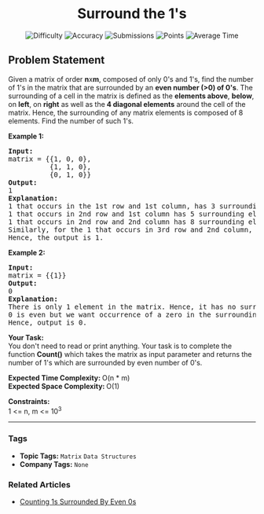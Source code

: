 <h1 align="center">Surround the 1's</h1>

<p align="center">
  <img alt="Difficulty" title="Difficulty" src="https://custom-icon-badges.demolab.com/badge/Difficulty: Easy-1F222E?style=for-the-badge&logoColor=white&logo=fire"/>
  <img alt="Accuracy" title="Accuracy" src="https://custom-icon-badges.demolab.com/badge/Accuracy: 54.02%25-1F222E?style=for-the-badge&logoColor=white&logo=target"/>
  <img alt="Submissions" title="Submissions" src="https://custom-icon-badges.demolab.com/badge/Submissions: 43K+-1F222E?style=for-the-badge&logoColor=white&logo=repo"/>
  <img alt="Points" title="Points" src="https://custom-icon-badges.demolab.com/badge/Points: 2-1F222E?style=for-the-badge&logoColor=white&logo=award"/>
  <img alt="Average Time" title="Average Time" src="https://custom-icon-badges.demolab.com/badge/Average%20Time: 10m-1F222E?style=for-the-badge&logoColor=white&logo=clock"/>
</p>

## Problem Statement

Given a matrix of order <b>n</b>x<b>m</b>, composed of only 0's and 1's, find the number of 1's in the matrix that are surrounded by an <b>even number (>0) of 0's</b>. The surrounding of a cell in the matrix is defined as the <b>elements above</b>, <b>below</b>, on <b>left</b>, on <b>right</b> as well as the<b> 4 diagonal elements</b> around the cell of the matrix. Hence, the surrounding of any matrix elements is composed of 8 elements. Find the number of such 1's.

<b>Example 1:</b>

<pre><b>Input: <br></b>matrix = {{1, 0, 0}, <br>          {1, 1, 0}, 
          {0, 1, 0}}
<b>Output: <br></b>1
<b>Explanation: <br></b>1 that occurs in the 1st row and 1st column, has 3 surrounding elements 0,1 and 1. The occurrence of zero is odd. <br>1 that occurs in 2nd row and 1st column has 5 surrounding elements 1,0,1,1 and 0. The occurrence of zero is even. <br>1 that occurs in 2nd row and 2nd column has 8 surrounding elements. The occurrence of 0 is odd. <br>Similarly, for the 1 that occurs in 3rd row and 2nd column, the occurrence of zero in it's 5 surrounding elements is odd. 
Hence, the output is 1.
</pre>

<b>Example 2:</b>

<pre><b>Input: <br></b>matrix = {{1}}
<b>Output: <br></b>0
<b>Explanation: <br></b>There is only 1 element in the matrix. Hence, it has no surroundings, so it's count for even 0's is 0 for the whole matrix. <br>0 is even but we want occurrence of a zero in the surrounding at least once. 
Hence, output is 0.
</pre>

<b>Your Task:</b><br>You don't need to read or print anything. Your task is to complete the function <b>Count()</b> which takes the matrix as input parameter and returns the number of 1's which are surrounded by even number of 0's.

<b>Expected Time Complexity: </b>O(n * m)<br><b>Expected Space Complexity: </b>O(1)

<b>Constraints:</b><br>1 <= n, m <= 10<sup>3</sup>


<hr>

### Tags
- **Topic Tags:** `Matrix` `Data Structures`
- **Company Tags:** `None`

### Related Articles
- [Counting 1s Surrounded By Even 0s](https://www.geeksforgeeks.org/counting-1s-surrounded-by-even-0s/)
